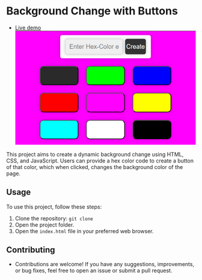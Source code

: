 # Background Change with Buttons

- [Live demo](https://jay-govind-kumar.github.io/chai-cohort/projects/Background%20Change/)
  ![Background Change](./assets/bg.png)

This project aims to create a dynamic background change using HTML, CSS, and JavaScript. Users can provide a hex color code to create a button of that color, which when clicked, changes the background color of the page.

## Usage

To use this project, follow these steps:

1. Clone the repository: `git clone `
2. Open the project folder.
3. Open the `index.html` file in your preferred web browser.

## Contributing

- Contributions are welcome! If you have any suggestions, improvements, or bug fixes, feel free to open an issue or submit a pull request.